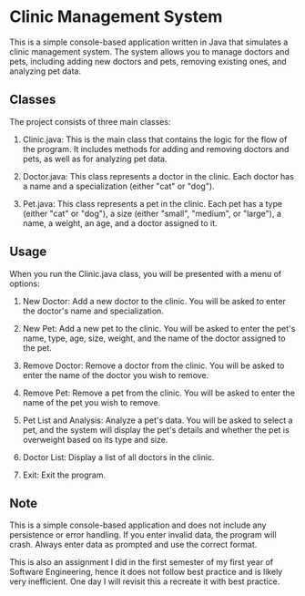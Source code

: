 # Clinic Management System

This is a simple console-based application written in Java that simulates a clinic management system. The system allows you to manage doctors and pets, including adding new doctors and pets, removing existing ones, and analyzing pet data.

## Classes

The project consists of three main classes:

1. Clinic.java: This is the main class that contains the logic for the flow of the program. It includes methods for adding and removing doctors and pets, as well as for analyzing pet data.

2. Doctor.java: This class represents a doctor in the clinic. Each doctor has a name and a specialization (either "cat" or "dog").

3. Pet.java: This class represents a pet in the clinic. Each pet has a type (either "cat" or "dog"), a size (either "small", "medium", or "large"), a name, a weight, an age, and a doctor assigned to it.

## Usage

When you run the Clinic.java class, you will be presented with a menu of options:

1. New Doctor: Add a new doctor to the clinic. You will be asked to enter the doctor's name and specialization.

2. New Pet: Add a new pet to the clinic. You will be asked to enter the pet's name, type, age, size, weight, and the name of the doctor assigned to the pet.

3. Remove Doctor: Remove a doctor from the clinic. You will be asked to enter the name of the doctor you wish to remove.

4. Remove Pet: Remove a pet from the clinic. You will be asked to enter the name of the pet you wish to remove.

5. Pet List and Analysis: Analyze a pet's data. You will be asked to select a pet, and the system will display the pet's details and whether the pet is overweight based on its type and size.

6. Doctor List: Display a list of all doctors in the clinic.

7. Exit: Exit the program.

## Note

This is a simple console-based application and does not include any persistence or error handling. If you enter invalid data, the program will crash. Always enter data as prompted and use the correct format.

This is also an assignment I did in the first semester of my first year of Software Engineering, hence it does not follow best practice and is likely very inefficient. One day I will revisit this a recreate it with best practice.
